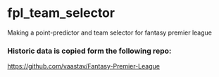 # fpl_team_selector
Making a point-predictor and team selector for fantasy premier league


### Historic data is copied form the following repo:
https://github.com/vaastav/Fantasy-Premier-League
